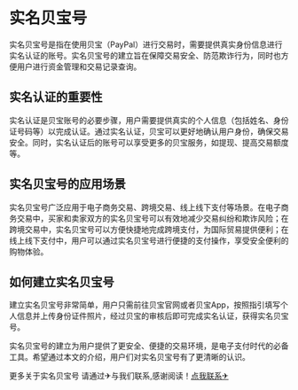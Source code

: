 # 实名贝宝号

实名贝宝号是指在使用贝宝（PayPal）进行交易时，需要提供真实身份信息进行实名认证的账号。实名贝宝号的建立旨在保障交易安全、防范欺诈行为，同时也方便用户进行资金管理和交易记录查询。

## 实名认证的重要性

实名认证是贝宝账号的必要步骤，用户需要提供真实的个人信息（包括姓名、身份证号码等）以完成认证。通过实名认证，贝宝可以更好地确认用户身份，确保交易安全。同时，实名认证后的账号可以享受更多的贝宝服务，如提现、提高交易额度等。

## 实名贝宝号的应用场景

实名贝宝号广泛应用于电子商务交易、跨境交易、线上线下支付等场景。在电子商务交易中，买家和卖家双方的实名贝宝号可以有效地减少交易纠纷和欺诈风险；在跨境交易中，实名贝宝号可以方便快捷地完成跨境支付，为国际贸易提供便利；在线上线下支付中，用户可以通过实名贝宝号进行便捷的支付操作，享受安全便利的购物体验。

## 如何建立实名贝宝号

建立实名贝宝号非常简单，用户只需前往贝宝官网或者贝宝App，按照指引填写个人信息并上传身份证件照片，经过贝宝的审核后即可完成实名认证，获得实名贝宝号。

实名贝宝号的建立为用户提供了更安全、便捷的交易环境，是电子支付时代的必备工具。希望通过本文的介绍，用户们对实名贝宝号有了更清晰的认识。

更多关于实名贝宝号 请通过✈与我们联系,感谢阅读！[点我联系✈](https://edge.k02.cc)